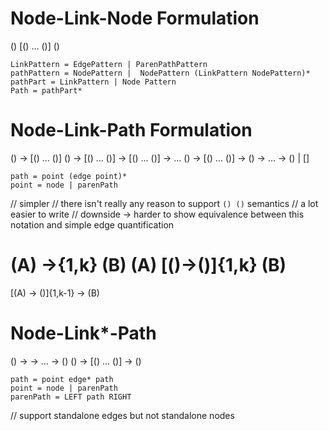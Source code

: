 
# Node-Link-Node Formulation
() [() ... ()] ()

```
LinkPattern = EdgePattern | ParenPathPattern
pathPattern = NodePattern |  NodePattern (LinkPattern NodePattern)*
pathPart = LinkPattern | Node Pattern
Path = pathPart*
```

# Node-Link-Path Formulation
() -> [() ... ()]
() -> [() ... ()] -> [() ... ()] -> ...
() -> [() ... ()] -> () -> ... -> () | []
```
path = point (edge point)*
point = node | parenPath
```

// simpler
// there isn't really any reason to support `() ()` semantics
// a lot easier to write
// downside -> harder to show equivalence between this notation and simple edge quantification

(A) ->{1,k} (B)
(A) [()->()]{1,k} (B)
===
[(A) -> ()]{1,k-1} -> (B)


# Node-Link*-Path

() -> -> ... -> ()
() -> [() ... ()] -> ()

```
path = point edge* path
point = node | parenPath
parenPath = LEFT path RIGHT
```

// support standalone edges but not standalone nodes